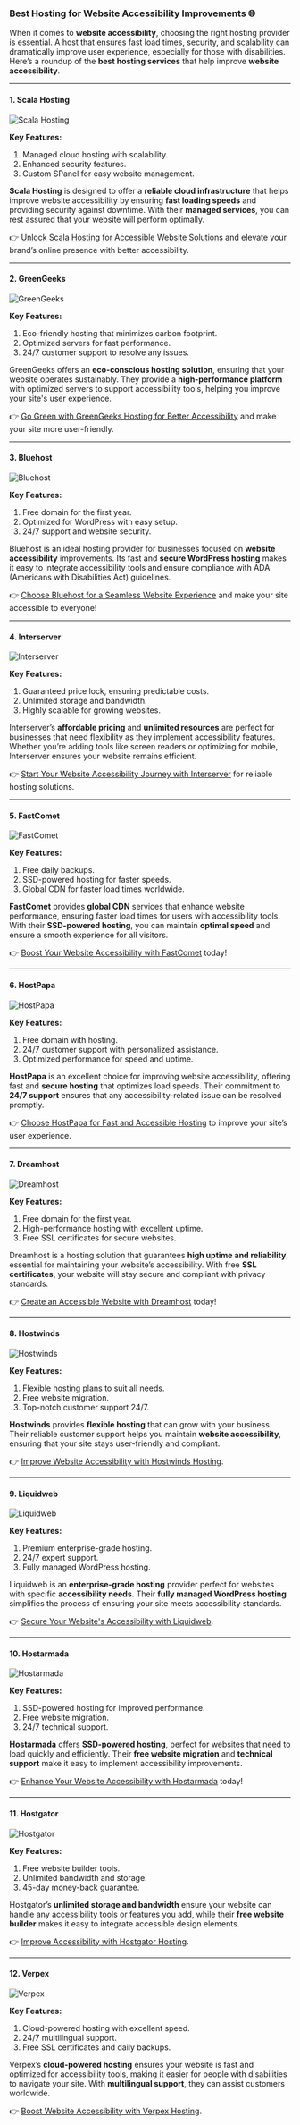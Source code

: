 ### Best Hosting for Website Accessibility Improvements 🌐

When it comes to **website accessibility**, choosing the right hosting provider is essential. A host that ensures fast load times, security, and scalability can dramatically improve user experience, especially for those with disabilities. Here’s a roundup of the **best hosting services** that help improve **website accessibility**.

---

#### 1. Scala Hosting
![Scala Hosting](https://i.imgur.com/uJ5JIK3.png "Scala Web Hosting")

**Key Features:**
1. Managed cloud hosting with scalability.
2. Enhanced security features.
3. Custom SPanel for easy website management.

**Scala Hosting** is designed to offer a **reliable cloud infrastructure** that helps improve website accessibility by ensuring **fast loading speeds** and providing security against downtime. With their **managed services**, you can rest assured that your website will perform optimally.

👉 [Unlock Scala Hosting for Accessible Website Solutions](https://snipitx.com/scala-jy) and elevate your brand’s online presence with better accessibility.

---

#### 2. GreenGeeks
![GreenGeeks](https://i.imgur.com/eEwuntu.jpg "GreenGeeks Hosting")

**Key Features:**
1. Eco-friendly hosting that minimizes carbon footprint.
2. Optimized servers for fast performance.
3. 24/7 customer support to resolve any issues.

GreenGeeks offers an **eco-conscious hosting solution**, ensuring that your website operates sustainably. They provide a **high-performance platform** with optimized servers to support accessibility tools, helping you improve your site's user experience.

👉 [Go Green with GreenGeeks Hosting for Better Accessibility](https://snipitx.com/greengeeks-jy) and make your site more user-friendly.

---

#### 3. Bluehost
![Bluehost](https://i.imgur.com/PasFF9E.jpeg "Bluehost Hosting")

**Key Features:**
1. Free domain for the first year.
2. Optimized for WordPress with easy setup.
3. 24/7 support and website security.

Bluehost is an ideal hosting provider for businesses focused on **website accessibility** improvements. Its fast and **secure WordPress hosting** makes it easy to integrate accessibility tools and ensure compliance with ADA (Americans with Disabilities Act) guidelines.

👉 [Choose Bluehost for a Seamless Website Experience](https://snipitx.com/bluehost-jy) and make your site accessible to everyone!

---

#### 4. Interserver
![Interserver](https://i.imgur.com/OM5dOEW.jpeg "Interserver Hosting")

**Key Features:**
1. Guaranteed price lock, ensuring predictable costs.
2. Unlimited storage and bandwidth.
3. Highly scalable for growing websites.

Interserver’s **affordable pricing** and **unlimited resources** are perfect for businesses that need flexibility as they implement accessibility features. Whether you’re adding tools like screen readers or optimizing for mobile, Interserver ensures your website remains efficient.

👉 [Start Your Website Accessibility Journey with Interserver](https://snipitx.com/interserver-jy) for reliable hosting solutions.

---

#### 5. FastComet
![FastComet](https://i.imgur.com/7qgXuWp.png "FastComet Hosting")

**Key Features:**
1. Free daily backups.
2. SSD-powered hosting for faster speeds.
3. Global CDN for faster load times worldwide.

**FastComet** provides **global CDN** services that enhance website performance, ensuring faster load times for users with accessibility tools. With their **SSD-powered hosting**, you can maintain **optimal speed** and ensure a smooth experience for all visitors.

👉 [Boost Your Website Accessibility with FastComet](https://snipitx.com/fastcomet-jy) today!

---

#### 6. HostPapa
![HostPapa](https://i.imgur.com/ouDTkvl.jpeg "HostPapa Hosting")

**Key Features:**
1. Free domain with hosting.
2. 24/7 customer support with personalized assistance.
3. Optimized performance for speed and uptime.

**HostPapa** is an excellent choice for improving website accessibility, offering fast and **secure hosting** that optimizes load speeds. Their commitment to **24/7 support** ensures that any accessibility-related issue can be resolved promptly.

👉 [Choose HostPapa for Fast and Accessible Hosting](https://snipitx.com/hostpapa-jy) to improve your site’s user experience.

---

#### 7. Dreamhost
![Dreamhost](https://i.imgur.com/rXIg8ip.jpeg "Dreamhost Hosting")

**Key Features:**
1. Free domain for the first year.
2. High-performance hosting with excellent uptime.
3. Free SSL certificates for secure websites.

Dreamhost is a hosting solution that guarantees **high uptime and reliability**, essential for maintaining your website’s accessibility. With free **SSL certificates**, your website will stay secure and compliant with privacy standards.

👉 [Create an Accessible Website with Dreamhost](https://snipitx.com/dreamhost-jy) today!

---

#### 8. Hostwinds
![Hostwinds](https://i.imgur.com/53aSNXx.jpeg "Hostwinds Hosting")

**Key Features:**
1. Flexible hosting plans to suit all needs.
2. Free website migration.
3. Top-notch customer support 24/7.

**Hostwinds** provides **flexible hosting** that can grow with your business. Their reliable customer support helps you maintain **website accessibility**, ensuring that your site stays user-friendly and compliant.

👉 [Improve Website Accessibility with Hostwinds Hosting](https://snipitx.com/hostwinds-jy).

---

#### 9. Liquidweb
![Liquidweb](https://i.imgur.com/4IvT9SC.jpeg "Liquidweb Hosting")

**Key Features:**
1. Premium enterprise-grade hosting.
2. 24/7 expert support.
3. Fully managed WordPress hosting.

Liquidweb is an **enterprise-grade hosting** provider perfect for websites with specific **accessibility needs**. Their **fully managed WordPress hosting** simplifies the process of ensuring your site meets accessibility standards.

👉 [Secure Your Website's Accessibility with Liquidweb](https://snipitx.com/liquidweb-jy).

---

#### 10. Hostarmada
![Hostarmada](https://i.imgur.com/KFbdf3o.jpeg "Hostarmada Hosting")

**Key Features:**
1. SSD-powered hosting for improved performance.
2. Free website migration.
3. 24/7 technical support.

**Hostarmada** offers **SSD-powered hosting**, perfect for websites that need to load quickly and efficiently. Their **free website migration** and **technical support** make it easy to implement accessibility improvements.

👉 [Enhance Your Website Accessibility with Hostarmada](https://snipitx.com/hostarmada-jy) today!

---

#### 11. Hostgator
![Hostgator](https://i.imgur.com/BcVkH57.jpeg "Hostgator Hosting")

**Key Features:**
1. Free website builder tools.
2. Unlimited bandwidth and storage.
3. 45-day money-back guarantee.

Hostgator’s **unlimited storage and bandwidth** ensure your website can handle any accessibility tools or features you add, while their **free website builder** makes it easy to integrate accessible design elements.

👉 [Improve Accessibility with Hostgator Hosting](https://snipitx.com/hostgator-jy).

---

#### 12. Verpex
![Verpex](https://i.imgur.com/6x5LhiS.jpeg "Verpex Hosting")

**Key Features:**
1. Cloud-powered hosting with excellent speed.
2. 24/7 multilingual support.
3. Free SSL certificates and daily backups.

Verpex’s **cloud-powered hosting** ensures your website is fast and optimized for accessibility tools, making it easier for people with disabilities to navigate your site. With **multilingual support**, they can assist customers worldwide.

👉 [Boost Website Accessibility with Verpex Hosting](https://snipitx.com/verpex-jy).

